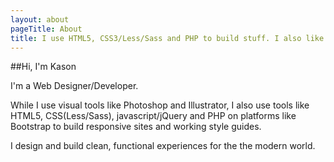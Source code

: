 ```yaml
---
layout: about
pageTitle: About
title: I use HTML5, CSS3/Less/Sass and PHP to build stuff. I also like cooking.
---
```


##Hi, I'm Kason

I'm a Web Designer/Developer.

While I use visual tools like Photoshop and Illustrator, I also use tools like HTML5, CSS(Less/Sass), javascript/jQuery and PHP on platforms like Bootstrap to build responsive sites and working style guides.

I design and build clean, functional experiences for the the modern world.
